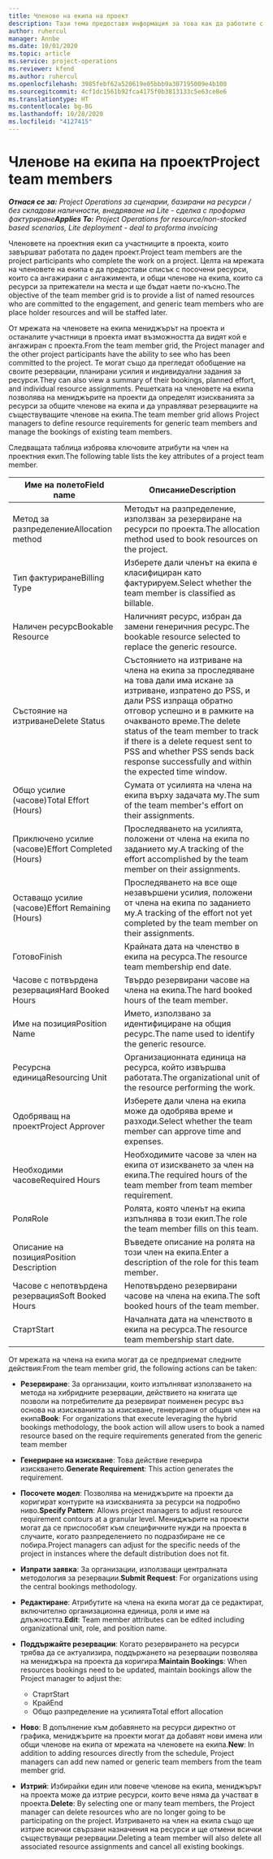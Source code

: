 ```yaml
---
title: Членове на екипа на проект
description: Тази тема предоставя информация за това как да работите с информация за членовете на проектния екип, атрибути и график.
author: ruhercul
manager: Annbe
ms.date: 10/01/2020
ms.topic: article
ms.service: project-operations
ms.reviewer: kfend
ms.author: ruhercul
ms.openlocfilehash: 3985febf62a520619e05bbb9a307195009e4b100
ms.sourcegitcommit: 4cf1dc1561b92fca4175f0b3813133c5e63ce8e6
ms.translationtype: HT
ms.contentlocale: bg-BG
ms.lasthandoff: 10/28/2020
ms.locfileid: "4127415"
---
```

# <a name="project-team-members"></a><span data-ttu-id="1d218-103">Членове на екипа на проект</span><span class="sxs-lookup"><span data-stu-id="1d218-103">Project team members</span></span>

<span data-ttu-id="1d218-104">_**Отнася се за:** Project Operations за сценарии, базирани на ресурси / без складови наличности, внедряване на Lite - сделка с проформа фактуриране_</span><span class="sxs-lookup"><span data-stu-id="1d218-104">_**Applies To:** Project Operations for resource/non-stocked based scenarios, Lite deployment - deal to proforma invoicing_</span></span>

<span data-ttu-id="1d218-105">Членовете на проектния екип са участниците в проекта, които завършват работата по даден проект.</span><span class="sxs-lookup"><span data-stu-id="1d218-105">Project team members are the project participants who complete the work on a project.</span></span> <span data-ttu-id="1d218-106">Целта на мрежата на членовете на екипа е да предостави списък с посочени ресурси, които са ангажирани с ангажимента, и общи членове на екипа, които са ресурси за притежатели на места и ще бъдат наети по-късно.</span><span class="sxs-lookup"><span data-stu-id="1d218-106">The objective of the team member grid is to provide a list of named resources who are committed to the engagement, and generic team members who are place holder resources and will be staffed later.</span></span>

<span data-ttu-id="1d218-107">От мрежата на членовете на екипа мениджърът на проекта и останалите участници в проекта имат възможността да видят кой е ангажиран с проекта.</span><span class="sxs-lookup"><span data-stu-id="1d218-107">From the team member grid, the Project manager and the other project participants have the ability to see who has been committed to the project.</span></span> <span data-ttu-id="1d218-108">Те могат също да прегледат обобщение на своите резервации, планирани усилия и индивидуални задания за ресурси.</span><span class="sxs-lookup"><span data-stu-id="1d218-108">They can also view a summary of their bookings, planned effort, and individual resource assignments.</span></span> <span data-ttu-id="1d218-109">Решетката на членовете на екипа позволява на мениджърите на проекти да определят изискванията за ресурси за общите членове на екипа и да управляват резервациите на съществуващите членове на екипа.</span><span class="sxs-lookup"><span data-stu-id="1d218-109">The team member grid allows Project managers to define resource requirements for generic team members and manage the bookings of existing team members.</span></span>

<span data-ttu-id="1d218-110">Следващата таблица изброява ключовите атрибути на член на проектния екип.</span><span class="sxs-lookup"><span data-stu-id="1d218-110">The following table lists the key attributes of a project team member.</span></span>

| <span data-ttu-id="1d218-111">Име на полето</span><span class="sxs-lookup"><span data-stu-id="1d218-111">Field name</span></span>          | <span data-ttu-id="1d218-112">Описание</span><span class="sxs-lookup"><span data-stu-id="1d218-112">Description</span></span>                                                                                                                                                                  |
|--------------------------|-----------------------------------------------------------------------------------------------------------------------------------------------------------------------------------|
| <span data-ttu-id="1d218-113">Метод за разпределение</span><span class="sxs-lookup"><span data-stu-id="1d218-113">Allocation method</span></span>        | <span data-ttu-id="1d218-114">Методът на разпределение, използван за резервиране на ресурси по проекта.</span><span class="sxs-lookup"><span data-stu-id="1d218-114">The allocation method used to book resources on the project.</span></span>                                                                         |
| <span data-ttu-id="1d218-115">Тип фактуриране</span><span class="sxs-lookup"><span data-stu-id="1d218-115">Billing Type</span></span>             | <span data-ttu-id="1d218-116">Изберете дали членът на екипа е класифициран като фактурируем.</span><span class="sxs-lookup"><span data-stu-id="1d218-116">Select whether the team member is classified as billable.</span></span>                                                                                                                                       |
| <span data-ttu-id="1d218-117">Наличен ресурс</span><span class="sxs-lookup"><span data-stu-id="1d218-117">Bookable Resource</span></span>        | <span data-ttu-id="1d218-118">Наличният ресурс, избран да замени генеричния ресурс.</span><span class="sxs-lookup"><span data-stu-id="1d218-118">The bookable resource selected to replace the generic resource.</span></span>                                                                                                                   |
| <span data-ttu-id="1d218-119">Състояние на изтриване</span><span class="sxs-lookup"><span data-stu-id="1d218-119">Delete Status</span></span>            | <span data-ttu-id="1d218-120">Състоянието на изтриване на члена на екипа за проследяване на това дали има искане за изтриване, изпратено до PSS, и дали PSS изпраща обратно отговор успешно и в рамките на очакваното време.</span><span class="sxs-lookup"><span data-stu-id="1d218-120">The delete status of the team member to track if there is a delete request sent to PSS and whether PSS sends back response successfully and within the expected time window.</span></span> |
| <span data-ttu-id="1d218-121">Общо усилие (часове)</span><span class="sxs-lookup"><span data-stu-id="1d218-121">Total Effort (Hours)</span></span>     | <span data-ttu-id="1d218-122">Сумата от усилията на члена на екипа върху задачата му.</span><span class="sxs-lookup"><span data-stu-id="1d218-122">The sum of the team member's effort on their assignments.</span></span>                                                                                                                         |
| <span data-ttu-id="1d218-123">Приключено усилие (часове)</span><span class="sxs-lookup"><span data-stu-id="1d218-123">Effort Completed (Hours)</span></span> | <span data-ttu-id="1d218-124">Проследяването на усилията, положени от члена на екипа по заданието му.</span><span class="sxs-lookup"><span data-stu-id="1d218-124">A tracking of the effort accomplished by the team member on their assignments.</span></span>                                                                                           |
| <span data-ttu-id="1d218-125">Оставащо усилие (часове)</span><span class="sxs-lookup"><span data-stu-id="1d218-125">Effort Remaining (Hours)</span></span> | <span data-ttu-id="1d218-126">Проследяването на все още незавършени усилия, положени от члена на екипа по заданието му.</span><span class="sxs-lookup"><span data-stu-id="1d218-126">A tracking of the effort not yet completed by the team member on their assignments.</span></span>                                                                                    |
| <span data-ttu-id="1d218-127">Готово</span><span class="sxs-lookup"><span data-stu-id="1d218-127">Finish</span></span>                   | <span data-ttu-id="1d218-128">Крайната дата на членство в екипа на ресурса.</span><span class="sxs-lookup"><span data-stu-id="1d218-128">The resource team membership end date.</span></span>                                                                                                                                            |
| <span data-ttu-id="1d218-129">Часове с потвърдена резервация</span><span class="sxs-lookup"><span data-stu-id="1d218-129">Hard Booked Hours</span></span>        | <span data-ttu-id="1d218-130">Твърдо резервирани часове на члена на екипа.</span><span class="sxs-lookup"><span data-stu-id="1d218-130">The hard booked hours of the team member.</span></span>                                                                                                                                                                |
| <span data-ttu-id="1d218-131">Име на позиция</span><span class="sxs-lookup"><span data-stu-id="1d218-131">Position Name</span></span>            | <span data-ttu-id="1d218-132">Името, използвано за идентифициране на общия ресурс.</span><span class="sxs-lookup"><span data-stu-id="1d218-132">The name used to identify the generic resource.</span></span>                                                                                                                                   |
| <span data-ttu-id="1d218-133">Ресурсна единица</span><span class="sxs-lookup"><span data-stu-id="1d218-133">Resourcing Unit</span></span>          | <span data-ttu-id="1d218-134">Организационната единица на ресурса, който извършва работата.</span><span class="sxs-lookup"><span data-stu-id="1d218-134">The organizational unit of the resource performing the work.</span></span>                                                                                                                      |
| <span data-ttu-id="1d218-135">Одобряващ на проект</span><span class="sxs-lookup"><span data-stu-id="1d218-135">Project Approver</span></span>         | <span data-ttu-id="1d218-136">Изберете дали члена на екипа може да одобрява време и разходи.</span><span class="sxs-lookup"><span data-stu-id="1d218-136">Select whether the team member can approve time and expenses.</span></span>                                                                                                                     |
| <span data-ttu-id="1d218-137">Необходими часове</span><span class="sxs-lookup"><span data-stu-id="1d218-137">Required Hours</span></span>           | <span data-ttu-id="1d218-138">Необходимите часове за член на екипа от изискването за член на екипа.</span><span class="sxs-lookup"><span data-stu-id="1d218-138">The required hours of the team member from team member requirement.</span></span>                                                                                                                       |
| <span data-ttu-id="1d218-139">Роля</span><span class="sxs-lookup"><span data-stu-id="1d218-139">Role</span></span>                     | <span data-ttu-id="1d218-140">Ролята, която членът на екипа изпълнява в този екип.</span><span class="sxs-lookup"><span data-stu-id="1d218-140">The role the team member fills on this team.</span></span>                                                                                                                                |
| <span data-ttu-id="1d218-141">Описание на позиция</span><span class="sxs-lookup"><span data-stu-id="1d218-141">Position Description</span></span>     | <span data-ttu-id="1d218-142">Въведете описание на ролята на този член на екипа.</span><span class="sxs-lookup"><span data-stu-id="1d218-142">Enter a description of the role for this team member.</span></span>                                                                                                                             |
| <span data-ttu-id="1d218-143">Часове с непотвърдена резервация</span><span class="sxs-lookup"><span data-stu-id="1d218-143">Soft Booked Hours</span></span>        | <span data-ttu-id="1d218-144">Непотвърдено резервирани часове на члена на екипа.</span><span class="sxs-lookup"><span data-stu-id="1d218-144">The soft booked hours of the team member.</span></span>                                                                                                                                                                 |
| <span data-ttu-id="1d218-145">Старт</span><span class="sxs-lookup"><span data-stu-id="1d218-145">Start</span></span>                    | <span data-ttu-id="1d218-146">Началната дата на членството в екипа на ресурса.</span><span class="sxs-lookup"><span data-stu-id="1d218-146">The resource team membership start date.</span></span>                                                                                                                                          |

<span data-ttu-id="1d218-147">От мрежата на члена на екипа могат да се предприемат следните действия:</span><span class="sxs-lookup"><span data-stu-id="1d218-147">From the team member grid, the following actions can be taken:</span></span>

- <span data-ttu-id="1d218-148">**Резервиране**: За организации, които изпълняват използването на метода на хибридните резервации, действието на книгата ще позволи на потребителите да резервират поименен ресурс въз основа на изискванията за изискване, генерирани от общия член на екипа</span><span class="sxs-lookup"><span data-stu-id="1d218-148">**Book**: For organizations that execute leveraging the hybrid bookings methodology, the book action will allow users to book a named resource based on the require requirements generated from the generic team member</span></span>
- <span data-ttu-id="1d218-149">**Генериране на изискване**: Това действие генерира изискването.</span><span class="sxs-lookup"><span data-stu-id="1d218-149">**Generate Requirement**: This action generates the requirement.</span></span>
- <span data-ttu-id="1d218-150">**Посочете модел**: Позволява на мениджърите на проекти да коригират контурите на изискванията за ресурси на подробно ниво.</span><span class="sxs-lookup"><span data-stu-id="1d218-150">**Specify Pattern**: Allows project managers to adjust resource requirement contours at a granular level.</span></span> <span data-ttu-id="1d218-151">Мениджърите на проекти могат да се приспособят към специфичните нужди на проекта в случаите, когато разпределението по подразбиране не се побира.</span><span class="sxs-lookup"><span data-stu-id="1d218-151">Project managers can adjust for the specific needs of the project in instances where the default distribution does not fit.</span></span>
- <span data-ttu-id="1d218-152">**Изпрати заявка**: За организации, използващи централната методология за резервации.</span><span class="sxs-lookup"><span data-stu-id="1d218-152">**Submit Request**: For organizations using the central bookings methodology.</span></span>
- <span data-ttu-id="1d218-153">**Редактиране**: Атрибутите на члена на екипа могат да се редактират, включително организационна единица, роля и име на длъжността.</span><span class="sxs-lookup"><span data-stu-id="1d218-153">**Edit**: Team member attributes can be edited including organizational unit, role, and position name.</span></span>
- <span data-ttu-id="1d218-154">**Поддържайте резервации**: Когато резервирането на ресурси трябва да се актуализира, поддържането на резервации позволява на мениджъра на проекта да коригира:</span><span class="sxs-lookup"><span data-stu-id="1d218-154">**Maintain Bookings**: When resources bookings need to be updated, maintain bookings allow the Project manager to adjust the:</span></span>

    - <span data-ttu-id="1d218-155">Старт</span><span class="sxs-lookup"><span data-stu-id="1d218-155">Start</span></span>
    - <span data-ttu-id="1d218-156">Край</span><span class="sxs-lookup"><span data-stu-id="1d218-156">End</span></span>
    - <span data-ttu-id="1d218-157">Общо разпределение на усилията</span><span class="sxs-lookup"><span data-stu-id="1d218-157">Total effort allocation</span></span>

- <span data-ttu-id="1d218-158">**Ново**: В допълнение към добавянето на ресурси директно от графика, мениджърите на проекти могат да добавят нови имена или общи членове на екипа от мрежата на членовете на екипа.</span><span class="sxs-lookup"><span data-stu-id="1d218-158">**New**: In addition to adding resources directly from the schedule, Project managers can add new named or generic team members from the team member grid.</span></span>
- <span data-ttu-id="1d218-159">**Изтрий**: Избирайки един или повече членове на екипа, мениджърът на проекта може да изтрие ресурси, които вече няма да участват в проекта.</span><span class="sxs-lookup"><span data-stu-id="1d218-159">**Delete**: By selecting one or many team members, the Project manager can delete resources who are no longer going to be participating on the project.</span></span> <span data-ttu-id="1d218-160">Изтриването на член на екипа също ще изтрие всички свързани назначения на ресурси и ще отмени всички съществуващи резервации.</span><span class="sxs-lookup"><span data-stu-id="1d218-160">Deleting a team member will also delete all associated resource assignments and  cancel all existing bookings.</span></span>
